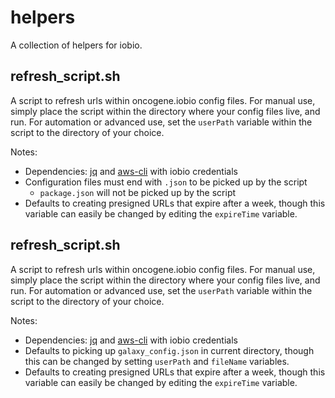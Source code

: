 # helpers
A collection of helpers for iobio.

## refresh_script.sh
A script to refresh urls within oncogene.iobio config files. For manual use, simply place the script within the directory where your config files live, and run. For automation or advanced use, set the `userPath` variable within the script to the directory of your choice.

Notes:
  * Dependencies: [jq](https://stedolan.github.io/jq/) and [aws-cli](https://aws.amazon.com/cli/) with iobio credentials
  * Configuration files must end with `.json` to be picked up by the script
    * `package.json` will not be picked up by the script
  * Defaults to creating presigned URLs that expire after a week, though this variable can easily be changed by editing the `expireTime` variable.


## refresh_script.sh
A script to refresh urls within oncogene.iobio config files. For manual use, simply place the script within the directory where your config files live, and run. For automation or advanced use, set the `userPath` variable within the script to the directory of your choice.

Notes:
  * Dependencies: [jq](https://stedolan.github.io/jq/) and [aws-cli](https://aws.amazon.com/cli/) with iobio credentials
  * Defaults to picking up `galaxy_config.json` in current directory, though this can be changed by setting `userPath` and `fileName` variables.
  * Defaults to creating presigned URLs that expire after a week, though this variable can easily be changed by editing the `expireTime` variable.
